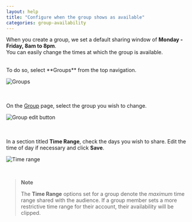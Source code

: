 ```yaml
---
layout: help
title: "Configure when the group shows as available"
categories: group-availability
---
```


When you create a group, we set a default sharing window of **Monday - Friday, 8am to 8pm**.
<br>
You can easily change the times at which the group is available.

<br>
To do so, select **Groups** from the top navigation.

![Groups](http://i.imgur.com/vlHHqHe.png)

<br><br>
On the [Group](https://freebusy.io/groups) page, select the group you wish to change.

![Group edit button](http://i.imgur.com/8A2PSmr.png)

<br><br>
In a section titled **Time Range**, check the days you wish to share.
Edit the time of day if necessary and click **Save**.

![Time range](http://i.imgur.com/4BOxRsf.png)

<br>

> **Note**
>
> The **Time Range** options set for a group denote the *maximum* time range shared with the audience.
> If a group member sets a more restrictive time range for their account, their availability will be clipped.
